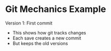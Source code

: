 # Git Mechanics Example

Version 1: First commit
- This shows how git tracks changes
- Each save creates a new commit
- But keeps the old versions